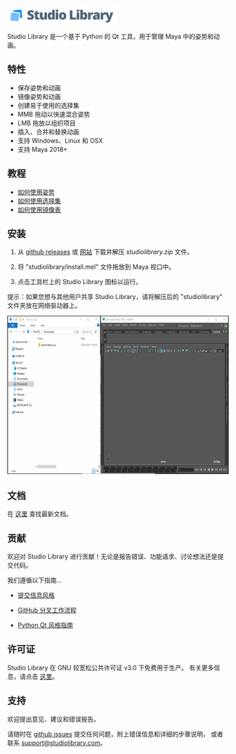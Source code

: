 ﻿


<img src="./src/studiolibrary/resource/icons/header.png" width="252" height="42"/>

Studio Library 是一个基于 Python 的 Qt 工具，用于管理 Maya 中的姿势和动画。

## 特性 

* 保存姿势和动画
* 镜像姿势和动画
* 创建易于使用的选择集
* MMB 拖动以快速混合姿势
* LMB 拖放以组织项目
* 插入、合并和替换动画
* 支持 Windows、Linux 和 OSX
* 支持 Maya 2018+

## 教程

* [如何使用姿势](https://www.youtube.com/watch?v=lpaWrT7VXfM)
* [如何使用选择集](https://www.youtube.com/watch?v=xejWubal_j8)
* [如何使用镜像表](https://www.youtube.com/watch?v=kCv0XleJfjU&t=3s)

## 安装

1. 从 [github releases](https://github.com/krathjen/studiolibrary/releases) 或 [网站](http://www.studiolibrary.com/download) 下载并解压 *studiolibrary.zip* 文件。


2. 将 "studiolibrary/install.mel" 文件拖放到 Maya 视口中。

3. 点击工具栏上的 Studio Library 图标以运行。


提示：如果您想与其他用户共享 Studio Library，请将解压后的 "studiolibrary" 文件夹放在网络驱动器上。



<img src="install.gif" width="640" height="360"/>



## 文档


在 [这里](DOCS.md) 查找最新文档。



## 贡献


欢迎对 Studio Library 进行贡献！无论是报告错误、功能请求、讨论想法还是提交代码。

我们遵循以下指南...

* [提交信息风格](https://github.com/erlang/otp/wiki/Writing-good-commit-messages)

* [GitHub 分叉工作流程](https://gist.github.com/Chaser324/ce0505fbed06b947d962)

* [Python Qt 风格指南](http://bitesofcode.blogspot.co.uk/2011/10/pyqt-coding-style-guidelines.html)


## 许可证


Studio Library 在 GNU 较宽松公共许可证 v3.0 下免费用于生产。
有关更多信息，请点击 [这里](LICENSE.md)。


## 支持


欢迎提出意见、建议和错误报告。


请随时在 [github issues](https://github.com/krathjen/studiolibrary/issues/new) 
提交任何问题，附上错误信息和详细的步骤说明，
或者联系 [support@studiolibrary.com](support@studiolibrary.com)。
